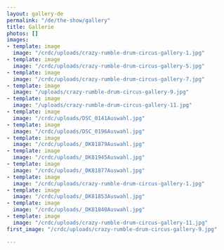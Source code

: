```yaml
---
layout: gallery-de
permalink: "/de/the-show/gallery"
title: Gallerie
photos: []
images:
- template: image
  image: "/crdc/uploads/crazy-rumble-drum-circus-gallery-1.jpg"
- template: image
  image: "/crdc/uploads/crazy-rumble-drum-circus-gallery-5.jpg"
- template: image
  image: "/crdc/uploads/crazy-rumble-drum-circus-gallery-7.jpg"
- template: image
  image: "/uploads/crazy-rumble-drum-circus-gallery-9.jpg"
- template: image
  image: "/uploads/crazy-rumble-drum-circus-gallery-11.jpg"
- template: image
  image: "/crdc/uploads/DSC_0141Auswahl.jpg"
- template: image
  image: "/crdc/uploads/DSC_0196Auswahl.jpg"
- template: image
  image: "/crdc/uploads/_DK81879Auswahl.jpg"
- template: image
  image: "/crdc/uploads/_DK81945Auswahl.jpg"
- template: image
  image: "/crdc/uploads/_DK81877Auswahl.jpg"
- template: image
  image: "/crdc/uploads/crazy-rumble-drum-circus-gallery-1.jpg"
- template: image
  image: "/crdc/uploads/_DK81853Auswahl.jpg"
- template: image
  image: "/crdc/uploads/_DK81840Auswahl.jpg"
- template: image
  image: "/crdc/uploads/crazy-rumble-drum-circus-gallery-11.jpg"
first_image: "/crdc/uploads/crazy-rumble-drum-circus-gallery-9.jpg"

---
```

